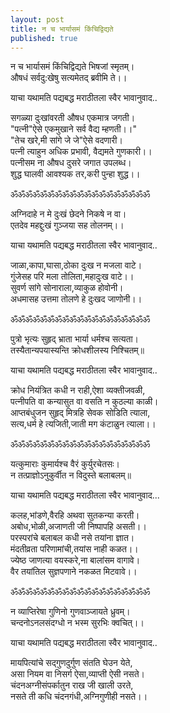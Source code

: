 ```yaml
---
layout: post
title: न च भार्यासमं किंचिद्विद्यते
published: true
---
```


न च भार्यासमं किंचिद्विद्यते भिषजां स्मृतम्।  
औषधं सर्वदु:खेषु सत्यमेतद् ब्रवीमि ते।।  

याचा यथामति पद्यबद्ध मराठीतला स्वैर भावानुवाद..  

सगळ्या दुःखांवरती औषध एकमात्र जगती।  
"पत्नी"ऐसे एकमुखाने सर्व वैद्य म्हणती।।"  
"तेच खरे,मी सांगे जे जे"ऐसे वदणारी।  
पत्नी त्याहुन अधिक प्रभावी, वैद्यमते गुणकारी।।  
पत्नीसम ना औषध दुसरे जगात उपलब्ध।  
शुद्ध घालवी आवश्यक तर,करी पुन्हा शुद्ध।।  

ॐॐॐॐॐॐॐॐॐॐॐॐॐॐॐॐॐॐॐ  

अग्निदाहे न मे दुःखं छेदने निकषे न वा।  
एतदेव महद्दुःखं गुञ्जया सह तोलनम्।।  

याचा यथामति पद्यबद्ध मराठीतला स्वैर भावानुवाद..  

जाळा,कापा,घासा,ठोका दुःख न मजला वाटे।  
गुंजेसह परि मला तोलिता,महादुःख वाटे।।  
सुवर्ण सांगे सोनाराला,व्याकुळ होवोनी।  
अधमासह उत्तमा तोलणे हे दुःखद जाणोनी।।  

ॐॐॐॐॐॐॐॐॐॐॐॐॐॐॐॐॐॐॐ  

पुत्रो भृत्यः सुहृद् भ्राता भार्या धर्मश्च सत्यता।  
तस्यैतान्यपयास्यन्ति क्रोधशीलस्य निश्चितम्॥  

याचा यथामति पद्यबद्ध मराठीतला स्वैर भावानुवाद..  

क्रोध नियंत्रित कधी न राही,ऐशा व्यक्तीजवळी,  
पत्नीपति वा कन्यासुत वा वसति न कुठल्या काळी।  
आप्तबंधुजन सुहृद् मित्रहि सेवक सोडिति त्याला,  
सत्य,धर्म हे त्यजिती,जाती मग कंटाळुन त्याला।।  

ॐॐॐॐॐॐॐॐॐॐॐॐॐॐॐॐॐॐॐ  

यत्कुमाराः कुमार्यश्च वैरं कुर्युरचेतसः।  
न तत्प्राज्ञोऽनुकुर्वीत न विदुस्ते बलाबलम्॥  

याचा यथामति पद्यबद्ध मराठीतला स्वैर भावानुवाद...  

कलह,भांडणे,वैरहि अथवा सुतकन्या करती।  
अबोध,भोळी,अजाणती जी निष्पापहि असती।।  
परस्परांचे बलाबल कधी नसे तयांना ज्ञात।  
मंदतीव्रता परिणामांची,तयांस नाही कळत।।  
ज्येष्ठ जाणत्या वयस्करे,ना बालांसम वागावे।  
वैर तयांतिल सुज्ञपणाने नकळत मिटवावे।।  

ॐॐॐॐॐॐॐॐॐॐॐॐॐॐॐॐॐॐॐ  

न व्याप्तिरेषा गुणिनो गुणवाञ्जायते ध्रुवम्।  
चन्दनोऽनलसंदग्धो न भस्म सुरभिः क्वचित्।।  

याचा यथामति पद्यबद्ध मराठीतला स्वैर भावानुवाद..  

मायपित्यांचे सद्गुणदुर्गुण संतति घेउन येते,  
असा नियम वा निसर्ग ऐसा,व्याप्ती ऐसी नसते।  
चंदनअग्नीसंपर्कातुन राख जी खाली उरते,  
नसते ती कधि चंदनगंधी,अग्निगुणीही नसते।।   
